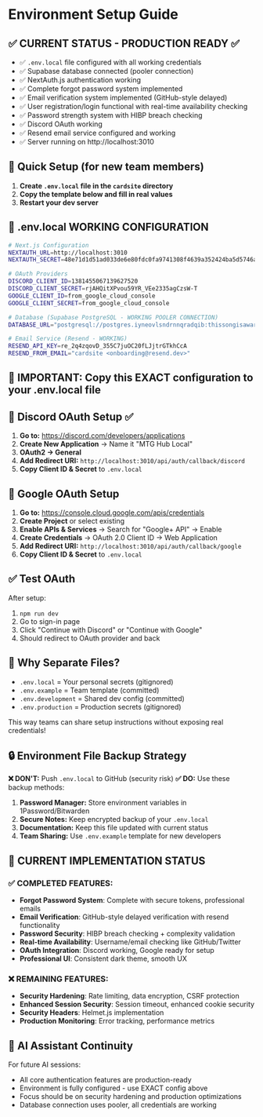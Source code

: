 # Environment Setup Guide

## ✅ CURRENT STATUS - PRODUCTION READY ✅

- ✅ `.env.local` file configured with all working credentials
- ✅ Supabase database connected (pooler connection)
- ✅ NextAuth.js authentication working
- ✅ Complete forgot password system implemented
- ✅ Email verification system implemented (GitHub-style delayed)
- ✅ User registration/login functional with real-time availability checking
- ✅ Password strength system with HIBP breach checking
- ✅ Discord OAuth working
- ✅ Resend email service configured and working
- ✅ Server running on http://localhost:3010

## 🚀 Quick Setup (for new team members)

1. **Create `.env.local` file in the `cardsite` directory**
2. **Copy the template below and fill in real values**
3. **Restart your dev server**

## 📝 .env.local WORKING CONFIGURATION

```bash
# Next.js Configuration
NEXTAUTH_URL=http://localhost:3010
NEXTAUTH_SECRET=48e71d1d51ad033de6e80fdc0fa9741308f4639a352424ba5d5746a02899afdb

# OAuth Providers
DISCORD_CLIENT_ID=1381455067139627520
DISCORD_CLIENT_SECRET=rjAHQitXPvou59YR_VEe2335agCzsW-T
GOOGLE_CLIENT_ID=from_google_cloud_console
GOOGLE_CLIENT_SECRET=from_google_cloud_console

# Database (Supabase PostgreSQL - WORKING POOLER CONNECTION)
DATABASE_URL="postgresql://postgres.iyneovlsndrnnqradqib:thissongisawarcry@aws-0-us-east-2.pooler.supabase.com:6543/postgres"

# Email Service (Resend - WORKING)
RESEND_API_KEY=re_2q4zqovD_355C7juOC20fLJjtrGTkhCcA
RESEND_FROM_EMAIL="cardsite <onboarding@resend.dev>"
```

## 🚨 IMPORTANT: Copy this EXACT configuration to your .env.local file

## 🔧 Discord OAuth Setup ✅

1. **Go to:** https://discord.com/developers/applications
2. **Create New Application** → Name it "MTG Hub Local"
3. **OAuth2 → General**
4. **Add Redirect URI:** `http://localhost:3010/api/auth/callback/discord`
5. **Copy Client ID & Secret** to `.env.local`

## 🔧 Google OAuth Setup

1. **Go to:** https://console.cloud.google.com/apis/credentials
2. **Create Project** or select existing
3. **Enable APIs & Services** → Search for "Google+ API" → Enable
4. **Create Credentials** → OAuth 2.0 Client ID → Web Application
5. **Add Redirect URI:** `http://localhost:3010/api/auth/callback/google`
6. **Copy Client ID & Secret** to `.env.local`

## ✅ Test OAuth

After setup:
1. `npm run dev`
2. Go to sign-in page
3. Click "Continue with Discord" or "Continue with Google"
4. Should redirect to OAuth provider and back

## 🤔 Why Separate Files?

- `.env.local` = Your personal secrets (gitignored)
- `.env.example` = Team template (committed)
- `.env.development` = Shared dev config (committed)
- `.env.production` = Production secrets (gitignored)

This way teams can share setup instructions without exposing real credentials!

## 🔒 Environment File Backup Strategy

**❌ DON'T:** Push `.env.local` to GitHub (security risk)
**✅ DO:** Use these backup methods:

1. **Password Manager:** Store environment variables in 1Password/Bitwarden
2. **Secure Notes:** Keep encrypted backup of your `.env.local`  
3. **Documentation:** Keep this file updated with current status
4. **Team Sharing:** Use `.env.example` template for new developers

## 🎯 CURRENT IMPLEMENTATION STATUS

### ✅ COMPLETED FEATURES:
- **Forgot Password System**: Complete with secure tokens, professional emails
- **Email Verification**: GitHub-style delayed verification with resend functionality  
- **Password Security**: HIBP breach checking + complexity validation
- **Real-time Availability**: Username/email checking like GitHub/Twitter
- **OAuth Integration**: Discord working, Google ready for setup
- **Professional UI**: Consistent dark theme, smooth UX

### ❌ REMAINING FEATURES:
- **Security Hardening**: Rate limiting, data encryption, CSRF protection
- **Enhanced Session Security**: Session timeout, enhanced cookie security
- **Security Headers**: Helmet.js implementation
- **Production Monitoring**: Error tracking, performance metrics

## 🤖 AI Assistant Continuity

For future AI sessions:
- All core authentication features are production-ready
- Environment is fully configured - use EXACT config above
- Focus should be on security hardening and production optimizations
- Database connection uses pooler, all credentials are working 